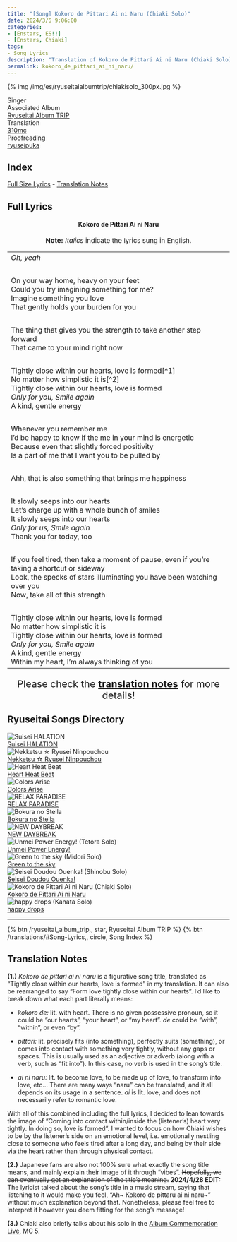 ```yaml
---
title: "[Song] Kokoro de Pittari Ai ni Naru (Chiaki Solo)"
date: 2024/3/6 9:06:00
categories:
- [Enstars, ES!!]
- [Enstars, Chiaki]
tags:
- Song Lyrics
description: "Translation of Kokoro de Pittari Ai ni Naru (Chiaki Solo) Song Lyrics by 310mc. Sung by Chiaki from the Ryuseitai Album TRIP."
permalink: kokoro_de_pittari_ai_ni_naru/
---
```


{% img /img/es/ryuseitaialbumtrip/chiakisolo_300px.jpg %}

<div class="three-wrapper" style="--storyColor:#5ac189;--storyColor-rgb:90,193,137;--storyColor-h:147.4;--storyColor-s:45.4%;--storyColor-l:55.5%;">
    <div class="info-area">
        <div class="info">
            <div class="info-item characters">
                <div class="label">
                    Singer
                </div>
                <div class="value">
                <a href="/categories/Enstars/Chiaki" character="Chiaki"></a>
                </div>
            </div>
            <div class="info-item one">
                <div class="label">
                    Associated Album
                </div>
                <div class="value">
                    <a href="/ryuseitai_album_trip">Ryuseitai Album TRIP</a>
                </div>
            </div>
            <div class="info-item two">
                <div class="label">
                    Translation
                </div>
                <div class="value">
                    <a href="/about">310mc</a>
                </div>
            </div>
            <div class="info-item three">
                <div class="label">
                   Proofreading
                </div>
                <div class="value">
                    <a href="https://ryuseipuka.notion.site/proofed-by-ryuseipuka-020757643ea94baabea5e7d21f325a8b" target="_blank">ryuseipuka</a>
                </div>
            </div>
        </div>
    </div>
</div>

<!-- more -->

## Index
<a href="#Full-Lyrics">Full Size Lyrics</a> - <a href="#Translation-Notes">Translation Notes</a></p>

## Full Lyrics

<h4 style="text-align:center;">Kokoro de Pittari Ai ni Naru</h4>

<p style="text-align:center;font-size:15px;"><b>Note:</b> <em>Italics</em> indicate the lyrics sung in English.</p>

<table class="lyrics solo">
  <tr>
    <td>
      <em>Oh, yeah</em>
    </td>
  </tr>
  <tr>
    <td><br></td>
    <td><br></td>
  </tr>
  <tr>
    <td>
      On your way home, heavy on your feet
      <br>
      Could you try imagining something for me?
      <br>
      Imagine something you love
      <br>
      That gently holds your burden for you
    </td>
  </tr>
  <tr>
    <td><br></td>
    <td><br></td>
  </tr>
  <tr>
    <td>
      The thing that gives you the strength to take another step forward
      <br>
      That came to your mind right now
    </td>
  </tr>
  <tr>
    <td><br></td>
    <td><br></td>
  </tr>
  <tr>
    <td>
      Tightly close within our hearts, love is formed[^1]
      <br>
      No matter how simplistic it is[^2]
      <br>
      Tightly close within our hearts, love is formed
      <br>
      <em>Only for you, Smile again</em>
      <br>
      A kind, gentle energy
    </td>
  </tr>
  <tr>
    <td><br></td>
    <td><br></td>
  </tr>
  <tr>
    <td>
      Whenever you remember me
      <br>
      I’d be happy to know if the me in your mind is energetic
      <br>
      Because even that slightly forced positivity
      <br>
      Is a part of me that I want you to be pulled by
    </td>
  </tr>
  <tr>
    <td><br></td>
    <td><br></td>
  </tr>
  <tr>
    <td>
      Ahh, that is also something that brings me happiness
    </td>
  </tr>
  <tr>
    <td><br></td>
    <td><br></td>
  </tr>
   <tr>
    <td>
      It slowly seeps into our hearts
      <br>
      Let’s charge up with a whole bunch of smiles
      <br>
      It slowly seeps into our hearts
      <br>
      <em>Only for us, Smile again</em>
      <br>
      Thank you for today, too
    </td>
  </tr>
  <tr>
    <td><br></td>
    <td><br></td>
  </tr>
   <tr>
    <td>
      If you feel tired, then take a moment of pause, even if you’re taking a shortcut or sideway
      <br>
      Look, the specks of stars illuminating you have been watching over you
      <br>
      Now, take all of this strength
    </td>
  </tr>
  <tr>
    <td><br></td>
    <td><br></td>
  </tr>
   <tr>
    <td>
      Tightly close within our hearts, love is formed
      <br>
      No matter how simplistic it is
      <br>
      Tightly close within our hearts, love is formed
      <br>
      <em>Only for you, Smile again</em>
      <br>
      A kind, gentle energy
      <br>
      Within my heart, I’m always thinking of you
    </td>
  </tr>
</table>

<p style="text-align:center;font-size:22px;">Please check the <a href="#Translation-Notes"><b>translation notes</b></a> for more details!</p>

## Ryuseitai Songs Directory

<div class="stories">
  <div class="story">
      <div class="thumbimage">
          <img
              src="/img/es/songs/suiseihalation_300px.jpg"
              alt="Suisei HALATION"
          />
      </div>
      <a href="/suisei_HALATION" class="storyName" target="_blank">
          <span>Suisei HALATION</span>
          <span class="read"></span>
      </a>
  </div>
  <div class="story">
      <div class="thumbimage">
          <img
              src="/img/es/songs/nekketsuryuseininpouchou_300px.jpg"
              alt="Nekketsu ☆ Ryusei Ninpouchou"
          />
      </div>
      <a href="/nekketsu_ryusei_ninpouchou" class="storyName" target="_blank">
          <span>Nekketsu ☆ Ryusei Ninpouchou</span>
          <span class="read"></span>
      </a>
  </div>
  <div class="story">
      <div class="thumbimage">
          <img
              src="/img/es/songs/heartheatbeat_300px.jpg"
              alt="Heart Heat Beat"
          />
      </div>
      <a href="/heart_heat_beat" class="storyName" target="_blank">
          <span>Heart Heat Beat</span>
          <span class="read"></span>
      </a>
  </div>
  <div class="story">
      <div class="thumbimage">
          <img
              src="/img/es/songs/colorsarise_300px.jpg"
              alt="Colors Arise"
          />
      </div>
      <a href="/colors_arise" class="storyName" target="_blank">
          <span>Colors Arise</span>
          <span class="read"></span>
      </a>
  </div>
  <div class="story">
      <div class="thumbimage">
          <img
              src="/img/es/songs/relaxparadise_300px.jpg"
              alt="RELAX PARADISE"
          />
      </div>
      <a href="/RELAX_PARADISE" class="storyName" target="_blank">
          <span>RELAX PARADISE</span>
          <span class="read"></span>
      </a>
  </div>
  <div class="story">
      <div class="thumbimage">
          <img
              src="/img/es/songs/bokuranostella_300px.jpg"
              alt="Bokura no Stella"
          />
      </div>
      <a href="/bokura_no_stella" class="storyName" target="_blank">
          <span>Bokura no Stella</span>
          <span class="read"></span>
      </a>
  </div>
  <div class="story">
      <div class="thumbimage">
          <img
              src="/img/es/ryuseitaialbumtrip/ryuseitaialbumtrip_300px.jpg"
              alt="NEW DAYBREAK"
          />
      </div>
      <a href="/NEW_DAYBREAK" class="storyName" target="_blank">
          <span>NEW DAYBREAK</span>
          <span class="read"></span>
      </a>
  </div>
  <div class="story">
      <div class="thumbimage">
          <img
              src="/img/es/ryuseitaialbumtrip/tetorasolo_300px.jpg"
              alt="Unmei Power Energy! (Tetora Solo)"
          />
      </div>
      <a href="/unmei_power_energy" class="storyName" target="_blank">
          <span>Unmei Power Energy!</span>
          <span class="read"></span>
      </a>
  </div>
  <div class="story">
      <div class="thumbimage">
          <img
              src="/img/es/ryuseitaialbumtrip/midorisolo_300px.jpg"
              alt="Green to the sky (Midori Solo)"
          />
      </div>
      <a href="/green_to_the_sky" class="storyName" target="_blank">
          <span>Green to the sky</span>
          <span class="read"></span>
      </a>
  </div>
  <div class="story">
      <div class="thumbimage">
          <img
              src="/img/es/ryuseitaialbumtrip/shinobusolo_300px.jpg"
              alt="Seisei Doudou Ouenka! (Shinobu Solo)"
          />
      </div>
      <a href="/seisei_doudou_ouenka" class="storyName" target="_blank">
          <span>Seisei Doudou Ouenka!</span>
          <span class="read"></span>
      </a>
  </div>
  <div class="story">
      <div class="thumbimage">
          <img
              src="/img/es/ryuseitaialbumtrip/chiakisolo_300px.jpg"
              alt="Kokoro de Pittari Ai ni Naru (Chiaki Solo)"
          />
      </div>
      <a href="/kokoro_de_pittari_ai_ni_naru" class="storyName" target="_blank">
          <span>Kokoro de Pittari Ai ni Naru</span>
          <span class="read"></span>
      </a>
  </div>
  <div class="story">
      <div class="thumbimage">
          <img
              src="/img/es/ryuseitaialbumtrip/kanatasolo_300px.jpg"
              alt="happy drops (Kanata Solo)"
          />
      </div>
      <a href="/happy_drops" class="storyName" target="_blank">
          <span>happy drops</span>
          <span class="read"></span>
      </a>
  </div>
</div>

<hr>

<div toc>
{% btn /ryuseitai_album_trip,, star, Ryuseitai Album TRIP %}
{% btn /translations/#Song-Lyrics,, circle, Song Index %}
</div>

## Translation Notes 

<b>(1.)</b> <em>Kokoro de pittari ai ni naru</em> is a figurative song title, translated as “Tightly close within our hearts, love is formed” in my translation. It can also be rearranged to say “Form love tightly close within our hearts”. I’d like to break down what each part literally means:

- <em>kokoro de:</em> lit. with heart. There is no given possessive pronoun, so it could be “our hearts”, “your heart”, or “my heart”. <em>de</em> could be “with”, “within”, or even “by”.

- <em>pittari:</em> lit. precisely fits (into something), perfectly suits (something), or comes into contact with something very tightly, without any gaps or spaces. This is usually used as an adjective or adverb (along with a verb, such as “fit into”). In this case, no verb is used in the song’s title. 

- <em>ai ni naru:</em> lit. to become love, to be made up of love, to transform into love, etc… There are many ways “naru” can be translated, and it all depends on its usage in a sentence. <em>ai</em> is lit. love, and does not necessarily refer to romantic love.

With all of this combined including the full lyrics, I decided to lean towards the image of “Coming into contact within/inside the (listener’s) heart very tightly. In doing so, love is formed”. I wanted to focus on how Chiaki wishes to be by the listener’s side on an emotional level, i.e. emotionally nestling close to someone who feels tired after a long day, and being by their side via the heart rather than through physical contact.

<b>(2.)</b> Japanese fans are also not 100% sure what exactly the song title means, and mainly explain their image of it through “vibes”. <s>Hopefully, we can eventually get an explanation of the title’s meaning.</s> <b>2024/4/28 EDIT:</b> The lyricist talked about the song’s title in a music stream, saying that listening to it would make you feel, “Ah~ Kokoro de pittaru ai ni naru~” without much explanation beyond that. Nonetheless, please feel free to interpret it however you deem fitting for the song’s message! 

<b>(3.)</b> Chiaki also briefly talks about his solo in the <a href="/ryuseitai_album_trip/#MC-5" target="_blank">Album Commemoration Live</a>, MC 5.

[^1]: I recommend reading the <a href="#Translation-Notes">translation notes</a> for a complete explanation of what these lyrics mean.
[^2]: “Simplistic” here is <em>sasayaka</em> (lit. modest, meagre), which also refers to something that doesn’t have much to it except for its form. It’s a word that can be used to humble oneself like “It’s a simple present,” etc.
